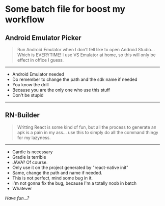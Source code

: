 # Some batch file for boost my workflow

## Android Emulator Picker

>Run Android Emulator when I don't fell like to open Android Studio...  Which is EVERYTIME! I use VS Emulator at home,  so this will only be effect in office I guess.
---
* Android Emulator needed
* Do remember to change the path and the sdk name if needed
* You know the drill
* Because you are the only one who use this stuff
* Don't be stupid
---

## RN-Builder

>Writting React is some kind of fun,  but all the process to generate an apk is a pain in my ass...  use this to simply do all the command thingy for my lazyness.
---
* Gardle is necessary
* Gradle is terrible
* JAVA? Of course.
* Only use it on the project generated by "react-native init"
* Same, change the path and name if needed.
* This is not perfect, mind some bug in it.
* I'm not gonna fix the bug, because I'm a totally noob in batch
* Whatever

*Have fun...?*
